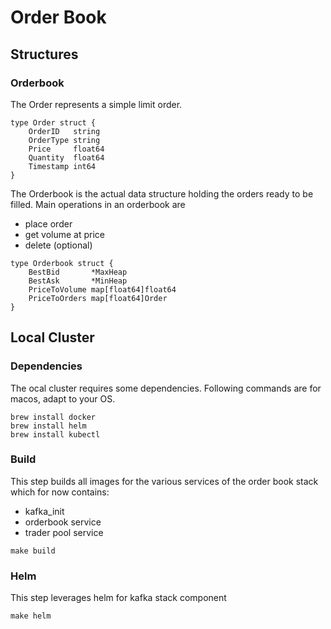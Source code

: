 # Order Book

## Structures
### Orderbook

The Order represents a simple limit order.
```
type Order struct {
	OrderID   string
	OrderType string
	Price     float64
	Quantity  float64
	Timestamp int64
}
```

The Orderbook is the actual data structure holding the orders ready to be filled. Main operations in an orderbook are
- place order
- get volume at price
- delete (optional)

```
type Orderbook struct {
	BestBid       *MaxHeap
	BestAsk       *MinHeap
	PriceToVolume map[float64]float64
	PriceToOrders map[float64]Order
}
```

## Local Cluster

### Dependencies

The ocal cluster requires some dependencies. Following commands are for macos, adapt to your OS.
```
brew install docker
brew install helm
brew install kubectl
```

### Build

This step builds all images for the various services of the order book stack which for now contains:
- kafka_init
- orderbook service
- trader pool service

```
make build
```

### Helm

This step leverages helm for kafka stack component
```
make helm
```